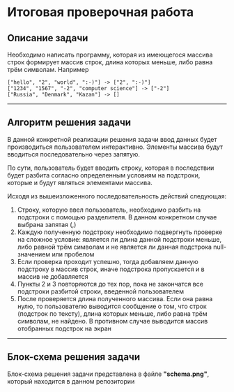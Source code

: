 # Итоговая проверочная работа
## **Описание задачи**
Необходимо написать программу, которая из имеющегося массива строк формирует массив строк, длина которых меньше, либо равна трём символам. Например

    ["hello", "2", "world", ":-)"] -> ["2", ":-)"]
    ["1234", "1567", "-2", "computer science"] -> ["-2"]
    ["Russia", "Denmark", "Kazan"] -> []
---
## **Алгоритм решения задачи**
В данной конкретной реализации решения задачи ввод данных будет производиться пользователем интерактивно. Элементы массива будут вводиться последовательно через запятую. 

По сути, пользователь будет вводить строку, которая в последствии будет разбита согласно определенным условиям на подстроки, которые и будут являться элементами массива.

Исходя из вышеизложенного последовательность действий следующая:

1. Строку, которую ввел пользователь, необходимо разбить на подстроки с помощью разделителя. В данном конкретном случае выбрана запятая (,)
2. Каждую полученную подстроку необходимо подвергнуть проверке на сложное условие: является ли длина данной подстроки меньше, либо равной трём символам и не является ли данная подстрока null-значением или пробелом
3. Если проверка проходит успешно, тогда добавляем данную подстроку в массив строк, иначе подстрока пропускается и в массив не добавляется
4. Пункты 2 и 3 повторяются до тех пор, пока не закончатся все подстроки разбитой строки, введенной пользователем
5. После проверяется длина полученного массива. Если она равна нулю, то пользователю выводится сообщение о том, что строк (подстрок по тексту), длина которых меньше, либо равна трём символам, не найдено. В противном случае выводится массив отобранных подстрок на экран

---
## **Блок-схема решения задачи**
Блок-схема решения задачи представлена в файле **"schema.png"**, который находится в данном репозитории